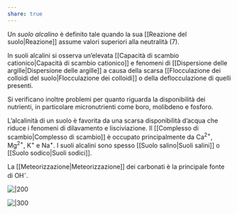 ```yaml
---
share: true
---
```

Un *suolo alcalino* è definito tale quando la sua [[Reazione del suolo|Reazione]] assume valori superiori alla neutralità (7).

In suoli alcalini si osserva un’elevata [[Capacità di scambio cationico|Capacità di scambio cationico]] e fenomeni di [[Dispersione delle argille|Dispersione delle argille]] a causa della scarsa [[Flocculazione dei colloidi del suolo|Flocculazione dei colloidi]] o della deflocculazione di quelli presenti.

Si verificano inoltre problemi per quanto riguarda la disponibilità dei nutrienti, in particolare micronutrienti come boro, molibdeno e fosforo.

L’alcalinità di un suolo è favorita da una scarsa disponibilità d’acqua che riduce i fenomeni di dilavamento e lisciviazione.
Il [[Complesso di scambio|Complesso di scambio]] è occupato principalmente da Ca<sup>2+</sup>, Mg<sup>2+</sup>, K<sup>+</sup> e Na<sup>+</sup>. I suoli alcalini sono spesso [[Suolo salino|Suoli salini]] o [[Suolo sodico|Suoli sodici]].

La [[Meteorizzazione|Meteorizzazione]] dei carbonati è la principale fonte di OH<sup>-</sup>.

![|200](8cce45b5974262f03f832f6aacffb55a_MD5%201.png)

![|300](61b062bc0733f6f7baac35287e216b52_MD5%201.png)